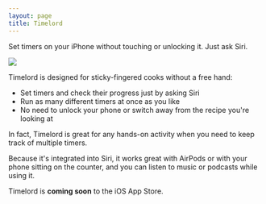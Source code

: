 ```yaml
---
layout: page
title: Timelord
---
```

Set timers on your iPhone without touching or unlocking it. Just ask Siri.

<img class="small" src="/images/timelord.gif" />

Timelord is designed for sticky-fingered cooks without a free hand: 

* Set timers and check their progress just by asking Siri
* Run as many different timers at once as you like
* No need to unlock your phone or switch away from the recipe you're looking at

In fact, Timelord is great for any hands-on activity when you need to keep track of multiple timers.

Because it's integrated into Siri, it works great with AirPods or with your phone sitting on the counter, and you can listen to music or podcasts while using it.

Timelord is **coming soon** to the iOS App Store.

